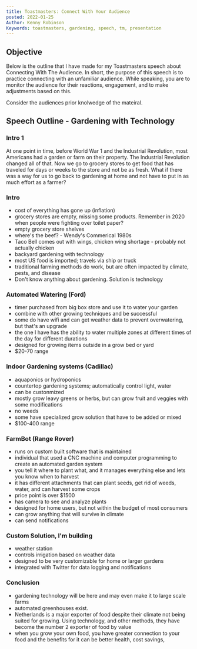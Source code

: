 ```yaml
---
title: Toastmasters: Connect With Your Audience
posted: 2022-01-25
Author: Kenny Robinson
Keywords: toastmasters, gardening, speech, tm, presentation
---
```


## Objective

Below is the outline that I have made for my Toastmasters speech about Connecting With The Audience. 
In short, the purpose of this speech is to practice connecting with an unfamiliar audience. While speaking, 
you are to monitor the audience for their reactions, engagement, and to make adjustments based on this.

Consider the audiences prior knolwedge of the mateiral. 

## Speech Outline - Gardening with Technology

### Intro 1

At one point in time, before World War 1 and the Industrial Revolution, most Americans had a garden or farm on their property. The Industrial Revolution changed all of that. Now we go to grocery stores to get food that has traveled for days or weeks to the store and not be as fresh. What if there was a way for us to go back to gardening at home and not have to put in as much effort as a farmer?

### Intro

* cost of everything has gone up (inflation) 
* grocery stores are empty, missing some products. Remember in 2020 when people were fighting over toilet paper?
* empty grocery store shelves
* where's the beef? - Wendy's Commerical 1980s
* Taco Bell comes out with wings, chicken wing shortage - probably not actually chicken
* backyard gardening with technology
* most US food is imported; travels via ship or truck
* traditional farming methods do work, but are often impacted by climate, pests, and disease
* Don't know anything about gardening. Solution is technology

### Automated Watering (Ford)

* timer purchased from big box store and use it to water your garden
* combine with other growing techniques and be successful
* some do have wifi and can get weather data to prevent overwatering, but that's an upgrade
* the one I have has the ability to water multiple zones at different times of the day for different durations
* designed for growing items outside in a grow bed or yard
* $20-70 range

### Indoor Gardening systems (Cadillac)

* aquaponics or hydroponics 
* countertop gardening systems; automatically control light, water
* can be custonmized 
* mostly grow leavy greens or herbs, but can grow fruit and veggies with some modifications
* no weeds
* some have specialized grow solution that have to be added or mixed
* $100-400 range

### FarmBot (Range Rover)

* runs on custom built software that is maintained
* individual that used a CNC machine and computer programming to create an automated garden system
* you tell it where to plant what, and it manages everything else and lets you know when to harvest
* it has different attachments that can plant seeds, get rid of weeds, water, and can harvest some crops
* price point is over $1500
* has camera to see and analyze plants
* designed for home users, but not within the budget of most consumers
* can grow anything that will survive in climate
* can send notifications

### Custom Solution, I'm building

* weather station
* controls irrigation based on weather data
* designed to be very customizable for home or larger gardens
* integrated with Twitter for data logging and notifications

### Conclusion

* gardening technology will be here and may even make it to large scale farms 
* automated greenhouses exist. 
* Netherlands is a major exporter of food despite their climate not being suited for growing. Using technology, and other methods, they
 have become the number 2 exporter of food by value 
* when you grow your own food, you have greater connection to your food and the benefits 
for it can be better health, cost savings, 
